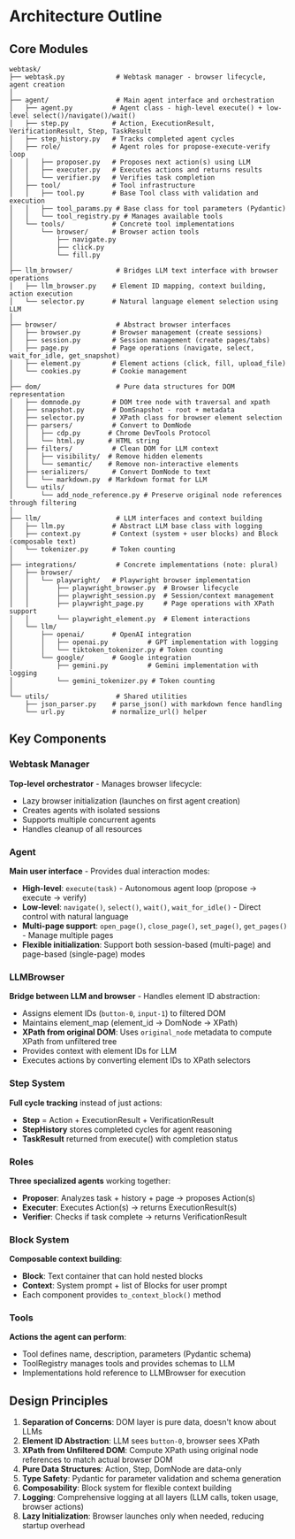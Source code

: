 # Architecture Outline

## Core Modules

```
webtask/
├── webtask.py             # Webtask manager - browser lifecycle, agent creation
│
├── agent/                 # Main agent interface and orchestration
│   ├── agent.py          # Agent class - high-level execute() + low-level select()/navigate()/wait()
│   ├── step.py           # Action, ExecutionResult, VerificationResult, Step, TaskResult
│   ├── step_history.py   # Tracks completed agent cycles
│   ├── role/             # Agent roles for propose-execute-verify loop
│   │   ├── proposer.py   # Proposes next action(s) using LLM
│   │   ├── executer.py   # Executes actions and returns results
│   │   └── verifier.py   # Verifies task completion
│   ├── tool/             # Tool infrastructure
│   │   ├── tool.py       # Base Tool class with validation and execution
│   │   ├── tool_params.py # Base class for tool parameters (Pydantic)
│   │   └── tool_registry.py # Manages available tools
│   └── tools/            # Concrete tool implementations
│       └── browser/      # Browser action tools
│           ├── navigate.py
│           ├── click.py
│           └── fill.py
│
├── llm_browser/           # Bridges LLM text interface with browser operations
│   ├── llm_browser.py    # Element ID mapping, context building, action execution
│   └── selector.py       # Natural language element selection using LLM
│
├── browser/               # Abstract browser interfaces
│   ├── browser.py        # Browser management (create sessions)
│   ├── session.py        # Session management (create pages/tabs)
│   ├── page.py           # Page operations (navigate, select, wait_for_idle, get_snapshot)
│   ├── element.py        # Element actions (click, fill, upload_file)
│   └── cookies.py        # Cookie management
│
├── dom/                   # Pure data structures for DOM representation
│   ├── domnode.py        # DOM tree node with traversal and xpath
│   ├── snapshot.py       # DomSnapshot - root + metadata
│   ├── selector.py       # XPath class for browser element selection
│   ├── parsers/          # Convert to DomNode
│   │   ├── cdp.py       # Chrome DevTools Protocol
│   │   └── html.py      # HTML string
│   ├── filters/          # Clean DOM for LLM context
│   │   ├── visibility/  # Remove hidden elements
│   │   └── semantic/    # Remove non-interactive elements
│   ├── serializers/      # Convert DomNode to text
│   │   └── markdown.py  # Markdown format for LLM
│   └── utils/
│       └── add_node_reference.py # Preserve original node references through filtering
│
├── llm/                   # LLM interfaces and context building
│   ├── llm.py            # Abstract LLM base class with logging
│   ├── context.py        # Context (system + user blocks) and Block (composable text)
│   └── tokenizer.py      # Token counting
│
├── integrations/          # Concrete implementations (note: plural)
│   ├── browser/
│   │   └── playwright/   # Playwright browser implementation
│   │       ├── playwright_browser.py  # Browser lifecycle
│   │       ├── playwright_session.py  # Session/context management
│   │       ├── playwright_page.py     # Page operations with XPath support
│   │       └── playwright_element.py  # Element interactions
│   └── llm/
│       ├── openai/       # OpenAI integration
│       │   ├── openai.py          # GPT implementation with logging
│       │   └── tiktoken_tokenizer.py # Token counting
│       └── google/       # Google integration
│           ├── gemini.py          # Gemini implementation with logging
│           └── gemini_tokenizer.py # Token counting
│
└── utils/                 # Shared utilities
    ├── json_parser.py    # parse_json() with markdown fence handling
    └── url.py            # normalize_url() helper

```

## Key Components

### Webtask Manager
**Top-level orchestrator** - Manages browser lifecycle:
- Lazy browser initialization (launches on first agent creation)
- Creates agents with isolated sessions
- Supports multiple concurrent agents
- Handles cleanup of all resources

### Agent
**Main user interface** - Provides dual interaction modes:
- **High-level**: `execute(task)` - Autonomous agent loop (propose → execute → verify)
- **Low-level**: `navigate()`, `select()`, `wait()`, `wait_for_idle()` - Direct control with natural language
- **Multi-page support**: `open_page()`, `close_page()`, `set_page()`, `get_pages()` - Manage multiple pages
- **Flexible initialization**: Support both session-based (multi-page) and page-based (single-page) modes

### LLMBrowser
**Bridge between LLM and browser** - Handles element ID abstraction:
- Assigns element IDs (`button-0`, `input-1`) to filtered DOM
- Maintains element_map (element_id → DomNode → XPath)
- **XPath from original DOM**: Uses `original_node` metadata to compute XPath from unfiltered tree
- Provides context with element IDs for LLM
- Executes actions by converting element IDs to XPath selectors

### Step System
**Full cycle tracking** instead of just actions:
- **Step** = Action + ExecutionResult + VerificationResult
- **StepHistory** stores completed cycles for agent reasoning
- **TaskResult** returned from execute() with completion status

### Roles
**Three specialized agents** working together:
- **Proposer**: Analyzes task + history + page → proposes Action(s)
- **Executer**: Executes Action(s) → returns ExecutionResult(s)
- **Verifier**: Checks if task complete → returns VerificationResult

### Block System
**Composable context building**:
- **Block**: Text container that can hold nested blocks
- **Context**: System prompt + list of Blocks for user prompt
- Each component provides `to_context_block()` method

### Tools
**Actions the agent can perform**:
- Tool defines name, description, parameters (Pydantic schema)
- ToolRegistry manages tools and provides schemas to LLM
- Implementations hold reference to LLMBrowser for execution

## Design Principles

1. **Separation of Concerns**: DOM layer is pure data, doesn't know about LLMs
2. **Element ID Abstraction**: LLM sees `button-0`, browser sees XPath
3. **XPath from Unfiltered DOM**: Compute XPath using original node references to match actual browser DOM
4. **Pure Data Structures**: Action, Step, DomNode are data-only
5. **Type Safety**: Pydantic for parameter validation and schema generation
6. **Composability**: Block system for flexible context building
7. **Logging**: Comprehensive logging at all layers (LLM calls, token usage, browser actions)
8. **Lazy Initialization**: Browser launches only when needed, reducing startup overhead

